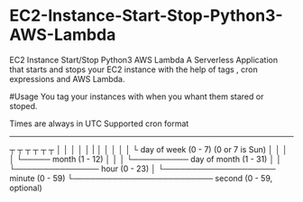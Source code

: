 # EC2-Instance-Start-Stop-Python3-AWS-Lambda
EC2 Instance Start/Stop Python3 AWS Lambda
A Serverless Application that starts and stops your EC2 instance with the help of tags , cron expressions and AWS Lambda.

#Usage
You tag your instances with when you whant them stared or stoped. 

Times are always in UTC
Supported cron format

*    *    *    *    *    *
┬    ┬    ┬    ┬    ┬    ┬
│    │    │    │    │    |
│    │    │    │    │    └ day of week (0 - 7) (0 or 7 is Sun)
│    │    │    │    └───── month (1 - 12)
│    │    │    └────────── day of month (1 - 31)
│    │    └─────────────── hour (0 - 23)
│    └──────────────────── minute (0 - 59)
└───────────────────────── second (0 - 59, optional)


